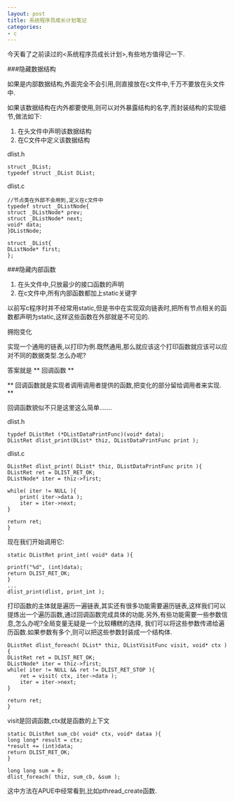 ```yaml
---
layout: post 
title: 系统程序员成长计划笔记
categories:
- c
---
```


今天看了之前读过的<系统程序员成长计划>,有些地方值得记一下.

###隐藏数据结构

如果是内部数据结构,外面完全不会引用,则直接放在c文件中,千万不要放在头文件中.

如果该数据结构在内外都要使用,则可以对外暴露结构的名字,而封装结构的实现细节,做法如下:

1. 在头文件中声明该数据结构
2. 在C文件中定义该数据结构

dlist.h

    struct _DList;
    typedef struct _DList DList;  

dlist.c

    //节点类在外部不会用到,定义在c文件中
    typedef struct _DListNode{
	struct _DListNode* prev;
	struct _DListNode* next;
	void* data;
    }DListNode;

    struct _DList{
	DListNode* first;
    };

###隐藏内部函数

1. 在头文件中,只放最少的接口函数的声明
2. 在c文件中,所有内部函数都加上static关键字

以前写c程序时并不经常用static,但是书中在实现双向链表时,把所有节点相关的函数都声明为static,这样这些函数在外部就是不可见的.

拥抱变化

实现一个通用的链表,以打印为例.既然通用,那么就应该这个打印函数就应该可以应对不同的数据类型.怎么办呢?

答案就是 ** 回调函数 **

** 回调函数就是实现者调用调用者提供的函数,把变化的部分留给调用者来实现. **

回调函数貌似不只是这里这么简单.......

dlist.h

    typdef DListRet (*DListDataPrintFunc)(void* data);
    DListRet dlist_print(DList* thiz, DListDataPrintFunc print );

dlist.c
    
    DListRet dlist_print( DList* thiz, DListDataPrintFunc pritn ){
	DListRet ret = DLIST_RET_OK;
	DListNode* iter = thiz->first;

	while( iter != NULL ){
	    print( iter->data );
	    iter = iter->next;
	}

	return ret;
    }

现在我们开始调用它:

    static DListRet print_int( void* data ){

	printf("%d", (int)data);
	return DLIST_RET_OK;
    }
    ...
    dlist_print(dlist, print_int );

打印函数的主体就是遍历一遍链表,其实还有很多功能需要遍历链表,这样我们可以提炼出一个遍历函数,通过回调函数完成具体的功能.另外,有些功能需要一些参数信息,怎么办呢?全局变量无疑是一个比较糟糕的选择, 我们可以将这些参数传递给遍历函数.如果参数有多个,则可以把这些参数封装成一个结构体.

    DListRet dlist_foreach( DList* thiz, DListVisitFunc visit, void* ctx ){
	DListRet ret = DLIST_RET_OK;
	DListNode* iter = thiz->first;
	while( iter != NULL && ret != DLIST_RET_STOP ){
	    ret = visit( ctx, iter->data );
	    iter = iter->next;
	}

	return ret;
    }

visit是回调函数,ctx就是函数的上下文

    static DListRet sum_cb( void* ctx, void* dataa ){
	long long* result = ctx;
	*result += (int)data;
	return DLIST_RET_OK;
    }

    long long sum = 0;
    dlist_foreach( thiz, sum_cb, &sum );

这中方法在APUE中经常看到,比如pthread_create函数.



